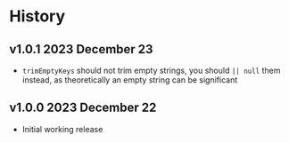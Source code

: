 # History

## v1.0.1 2023 December 23

-   `trimEmptyKeys` should not trim empty strings, you should `|| null` them instead, as theoretically an empty string can be significant

## v1.0.0 2023 December 22

-   Initial working release
